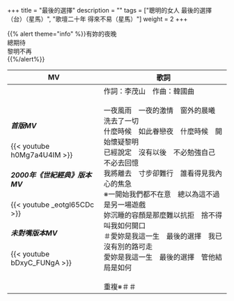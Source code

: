 +++
title = "最後的選擇"
description = ""
tags = ["聰明的女人 最後的選擇（台）（星馬）", "歌壇二十年 得來不易（星馬）"]
weight = 2
+++

{{% alert theme="info" %}}有妳的夜晚<br/>總期待<br/>黎明不再<br/>{{%/alert%}}

MV  | 歌詞  
--------------|-------
<h5>首版MV</h5>{{< youtube h0Mg7a4U4IM >}}<br/><h5>2000年《世紀經典》版本MV</h5>{{< youtube _eotgl65CDc >}}<br/><h5>未對嘴版本MV</h5>{{< youtube bDxyC_FUNgA >}}|作詞：李茂山　作曲：韓國曲<br/><br/>一夜風雨　一夜的激情　窗外的晨曦　洗去了一切<br/>什麼時候　如此眷戀夜　什麼時候　開始懷疑黎明<br/>已經說定　沒有以後　不必勉強自己　不必去回憶<br/>我將離去　寸步卻難行　誰看得見我內心的焦急<br/>※一開始我們都不在意　總以為這不過是另一場遊戲<br/>妳沉睡的容顏是那麼難以抗拒　捨不得叫我如何開口<br/>＃愛妳是我這一生　最後的選擇　我已沒有別的路可走<br/>愛妳是我這一生　最後的選擇　管他結局是如何<br/><br/>重複※＃＃
